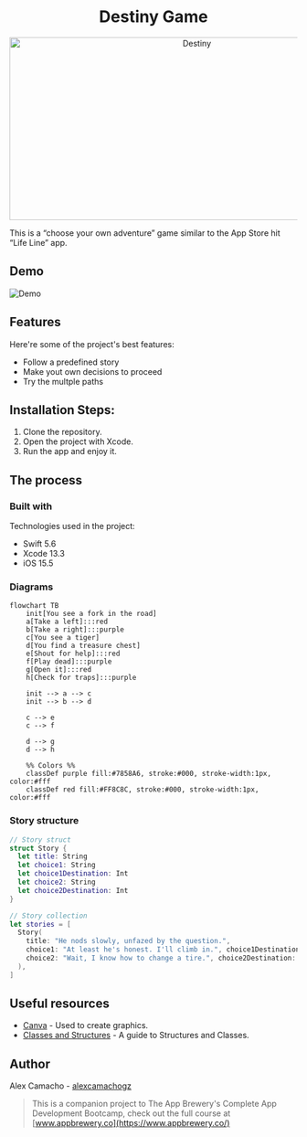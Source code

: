 <h1 align="center" id="title">Destiny Game</h1>

<p align="center">
  <img src="https://socialify.git.ci/alexcamachogz/Destiny/image?language=1&name=1&owner=1&pattern=Solid&theme=Dark" alt="Destiny" width="640" height="320" />
</p>

<p id="description">This is a “choose your own adventure” game similar to the App Store hit “Life Line” app.</p>

## Demo

![Demo](https://media.giphy.com/media/e6qhdf2RqmUm3qCkT0/giphy.gif)

## Features

Here're some of the project's best features:

*   Follow a predefined story
*   Make yout own decisions to proceed
*   Try the multple paths

## Installation Steps:

1. Clone the repository.
2. Open the project with Xcode.
3. Run the app and enjoy it.

## The process 
### Built with

Technologies used in the project:

*   Swift 5.6
*   Xcode 13.3
*   iOS 15.5

### Diagrams
``` mermaid
flowchart TB
	init[You see a fork in the road]
	a[Take a left]:::red
	b[Take a right]:::purple
	c[You see a tiger]
	d[You find a treasure chest]
	e[Shout for help]:::red
	f[Play dead]:::purple
	g[Open it]:::red
	h[Check for traps]:::purple

	init --> a --> c
	init --> b --> d
	
	c --> e
	c --> f
	
	d --> g
	d --> h

	%% Colors %%
	classDef purple fill:#7858A6, stroke:#000, stroke-width:1px, color:#fff
	classDef red fill:#FF8C8C, stroke:#000, stroke-width:1px, color:#fff
```

### Story structure

``` Swift
// Story struct
struct Story {
  let title: String
  let choice1: String
  let choice1Destination: Int
  let choice2: String
  let choice2Destination: Int
}
```

``` Swift
// Story collection
let stories = [
  Story(
    title: "He nods slowly, unfazed by the question.",
    choice1: "At least he's honest. I'll climb in.", choice1Destination: 2,
    choice2: "Wait, I know how to change a tire.", choice2Destination: 3
  ),
]
```

## Useful resources

* [Canva](https://www.canva.com) - Used to create graphics.
* [Classes and Structures](https://docs.swift.org/swift-book/LanguageGuide/ClassesAndStructures.html) - A guide to Structures and Classes.

## Author

Alex Camacho - [alexcamachogz](https://twitter.com/alexcamachogz)

>This is a companion project to The App Brewery's Complete App Development Bootcamp, check out the full course at [www.appbrewery.co](https://www.appbrewery.co/)
